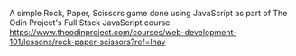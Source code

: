 A simple Rock, Paper, Scissors game done using JavaScript as part of The Odin Project's Full Stack JavaScript course. https://www.theodinproject.com/courses/web-development-101/lessons/rock-paper-scissors?ref=lnav
